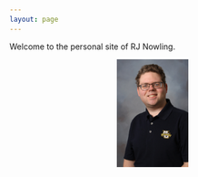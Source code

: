 ```yaml
---
layout: page
---
```

Welcome to the personal site of RJ Nowling.

<center><img src="/static/photo.jpg" width="25%" height="25%" /></center>

